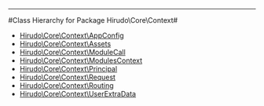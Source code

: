 - - -

#Class Hierarchy for Package Hirudo\Core\Context#<ul>
<li><a href="https://github.com/JeyDotC/Hirudo-docs/blob/master/hirudo/core/context/appconfig.html">Hirudo\Core\Context\AppConfig</a></li>
<li><a href="https://github.com/JeyDotC/Hirudo-docs/blob/master/hirudo/core/context/assets.html">Hirudo\Core\Context\Assets</a></li>
<li><a href="https://github.com/JeyDotC/Hirudo-docs/blob/master/hirudo/core/context/modulecall.html">Hirudo\Core\Context\ModuleCall</a></li>
<li><a href="https://github.com/JeyDotC/Hirudo-docs/blob/master/hirudo/core/context/modulescontext.html">Hirudo\Core\Context\ModulesContext</a></li>
<li><a href="https://github.com/JeyDotC/Hirudo-docs/blob/master/hirudo/core/context/principal.html">Hirudo\Core\Context\Principal</a></li>
<li><a href="https://github.com/JeyDotC/Hirudo-docs/blob/master/hirudo/core/context/request.html">Hirudo\Core\Context\Request</a></li>
<li><a href="https://github.com/JeyDotC/Hirudo-docs/blob/master/hirudo/core/context/routing.html">Hirudo\Core\Context\Routing</a></li>
<li><a href="https://github.com/JeyDotC/Hirudo-docs/blob/master/hirudo/core/context/userextradata.html">Hirudo\Core\Context\UserExtraData</a></li>
</ul>
